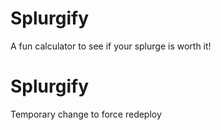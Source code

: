 # Splurgify  
A fun calculator to see if your splurge is worth it!
# Splurgify
Temporary change to force redeploy